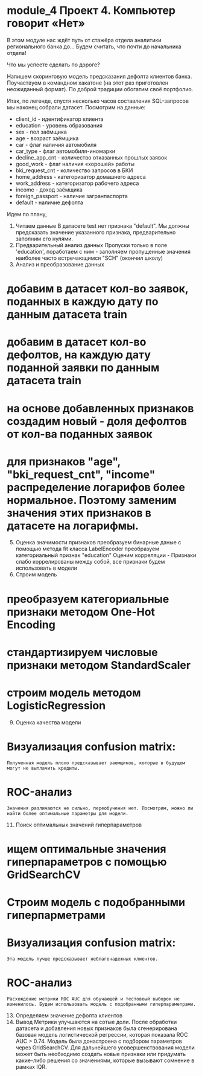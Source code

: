 # module_4 Проект 4. Компьютер говорит «Нет»

В этом модуле нас ждёт путь от стажёра отдела аналитики регионального банка до… Будем считать, что почти до начальника отдела! 

Что мы успеете сделать по дороге?

Напишем скоринговую модель предсказания дефолта клиентов банка.
Поучаствуем в командном хакатоне (на этот раз приготовлен неожиданный формат).
По доброй традиции обогатим своё портфолио.

Итак, по легенде, спустя несколько часов составления SQL-запросов мы наконец собрали датасет. 
Посмотрим на данные:
* client_id	- идентификатор клиента
* education	- уровень образования
* sex	- пол заёмщика
* age	- возраст заёмщика
* car	- флаг наличия автомобиля
* car_type	- флаг автомобиля-иномарки
* decline_app_cnt	- количество отказанных прошлых заявок
* good_work	- флаг наличия «хорошей» работы
* bki_request_cnt	- количество запросов в БКИ
* home_address	- категоризатор домашнего адреса
* work_address	- категоризатор рабочего адреса
* income	- доход заёмщика
* foreign_passport	- наличие загранпаспорта
* default	- наличие дефолта

Идем по плану,
1. Читаем данные
   В датасете test нет признака "default". Мы должны предсказать значение указанного признака, предварительно заполним его нулями. 
2. Предварительный анализ данных
  Пропуски только в поле 'education', поработаем с ним - заполняем пропущенные значения наиболее часто встречающимся "SCH" (окончил школу)
3. Анализ и преобразование данных
  # добавим в датасет кол-во заявок, поданных в каждую дату по данным датасета train
  # добавим в датасет кол-во дефолтов, на каждую дату поданной заявки по данным датасета train
  # на основе добавленных признаков создадим новый - доля дефолтов от кол-ва поданных заявок
  # для признаков "age", "bki_request_cnt", "income" распределение логарифов более нормальное. Поэтому заменим значения этих признаков в датасете на логарифмы. 
5. Оценка значимости признаков
  преобразуем бинарные даные с помощью метода fit класса LabelEncoder
  преобразуем категориальный признак "education"
  Оценим корреляции - Признаки слабо коррелированы между собой, все признаки будем использовать в модели
7. Строим модель
  # преобразуем категориальные признаки методом One-Hot Encoding
  # стандартизируем числовые признаки методом StandardScaler
  # строим модель методом LogisticRegression
9. Оценка качества модели
  # Визуализация confusion matrix:
    Полученная модель плохо предсказывает заемщиков, которые в будущем могут не выплачить кредиты.
  # ROC-анализ
    Значения различаются не сильно, переобучения нет. Посмотрим, можно ли найти более оптимальные параметры для модели.
11. Поиск оптимальных значений гиперпараметров
  # ищем оптимальные значения гиперпараметров с помощью GridSearchCV
  # Строим модель с подобранными гиперпарметрами
  # Визуализация confusion matrix:
    Эта модель лучше предсказывает неблагонадежных клиентов.
  # ROC-анализ
    Расхождение метрики ROC AUC для обучающей и тестовоый выборок не изменилось. Будем использовать модель с подобранными гиперпараметрами.
13. Определяем значение дефолта клиентов
14. Вывод
  Метрики улучшаются на сотые доли. После обработки датасета и добавления новых признаков была сгенерирована базовая модель логистической регрессии, которая показала ROC AUC >     0.74. Модель была донастроена с подбором параметров через GridSearchCV. Для дальнейшего усовершенствования модели может быть необходимо создать новые признаки или придумать     какие-либо решения со значениями, которые вызывают сомнение в рамках IQR.
